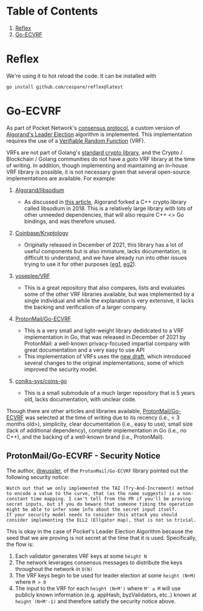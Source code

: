 # Table of Contents

1. [Reflex](#reflex)
2. [Go-ECVRF](#go-ecvrf)

# Reflex

We're using it to hot reload the code. It can be installed with

`go install github.com/cespare/reflex@latest`

# Go-ECVRF

As part of Pocket Network's [consensus protocol](https://github.com/pokt-network/pocket-network-protocol/tree/main/consensus), a custom version of [Algorand's Leader Election](https://algorandcom.cdn.prismic.io/algorandcom%2Fa26acb80-b80c-46ff-a1ab-a8121f74f3a3_p51-gilad.pdf) algorithm is implemented. This implementation requires the use of a [Verifiable Random Function](https://en.wikipedia.org/wiki/Verifiable_random_function) (VRF).

VRFs are not part of Golang's [standard crypto library](https://pkg.go.dev/crypto), and the Crypto / Blockchain / Golang communities do not have a _goto_ VRF library at the time of writing. In addition, though implementing and maintaining an in-house VRF library is possible, it is not necessary given that several open-source implementations are available. For example:

1. [Algorand/libsodium](https://github.com/algorand/libsodium/tree/draft-irtf-cfrg-vrf-03)
   - As discussed in [this article](https://medium.com/algorand/algorand-releases-first-open-source-code-of-verifiable-random-function-93c2960abd61), Algorand forked a C++ crypto library called libsodium in 2018. This is a relatively large library with lots of other unneeded dependencies, that will also require C++ <> Go bindings, and was therefore unused.
2. [Coinbase/Kryptology](https://github.com/coinbase/kryptology/tree/master/pkg/verenc)
   - Originally released in December of 2021, this library has a lot of useful components but is also immature, lacks documentation, is difficult to understand, and we have already run into other issues trying to use it for other purposes ([eg1](https://github.com/coinbase/kryptology/issues/30), [eg2](https://github.com/coinbase/kryptology/issues/40)).
3. [yoseplee/VRF](https://github.com/yoseplee/vrf)
   - This is a great repository that also compares, lists and evaluates some of the other VRF libraries available, but was implemented by a single individual and while the explanation is very extensive, it lacks the backing and verification of a larger company.
4. [ProtonMail/Go-ECVRF](https://github.com/ProtonMail/go-ecvrf)

   - This is a very small and light-weight library dedidcated to a VRF implementation in Go, that was released in December of 2021 by ProtonMail: a well-known privacy-focused impartial company with
     great documentation and a very easy to use API
   - This implementation of VRFs uses the [new draft](https://datatracker.ietf.org/doc/draft-irtf-cfrg-vrf/), which introduced several changes to the original implementations, some of which improved the security model.

5. [coniks-sys/coins-go](https://github.com/coniks-sys/coniks-go/tree/master/crypto/vrf)
   - This is a small submodule of a much larger repository that is 5 years old, lacks documentation,
     with unclear code.

Though there are other articles and libraries available, [ProtonMail/Go-ECVRF](https://github.com/ProtonMail/go-ecvrf) was selected at the time of writing due to its recency (i.e., < 3 months old>), simplicity, clear documentation (i.e., easy to use), small size (lack of additional dependency), complete implementation in Go (i.e., no C++), and the backing of a well-known brand (i.e., ProtonMail).

## ProtonMail/Go-ECVRF - Security Notice

The author, [@wussler](https://github.com/wussler), of the `ProtonMail/Go-ECVRF` library pointed out the following security notice:

```
Watch out that we only implemented the TAI (Try-And-Increment) method to encode a value to the curve, that (as the name suggests) is a non-constant time mapping. I can't tell from the PR if you'll be proving secret inputs, but if you do beware that someone timing the operation might be able to infer some info about the secret input itself.
If your security model needs to consider this attack you should consider implementing the ELL2 (Ellgator map), that is not so trivial.
```

This is okay in the case of Pocket's Leader Election Algorithm because the seed that we are proving is not secret at the time that it is used. Specifically, the flow is:

1. Each validator generates VRF keys at some `height N`
2. The network leverages consensus messages to distribute the keys throughout the network in `O(N)`
3. The VRF keys begin to be used for leader election at some `height (N+M)` where `M > 0`
4. The input to the VRF for each `height (N+M')` where `M' ≥ M` will use publicly known information (e.g. appHash, byzValidators, etc..) known at `height (N+M'-1)` and therefore satisfy the security notice above.
